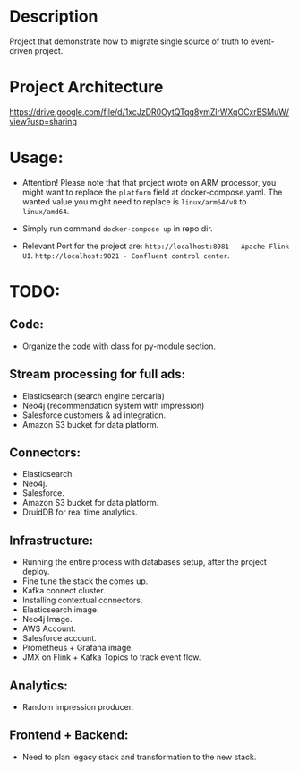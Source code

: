 # Description
Project that demonstrate how to migrate single source of truth to event-driven project.


# Project Architecture
https://drive.google.com/file/d/1xcJzDR0OytQTqq8ymZlrWXqOCxrBSMuW/view?usp=sharing

# Usage:
- Attention! 
    Please note that that project wrote on ARM processor,
    you might want to replace the ```platform``` field at docker-compose.yaml.
    The wanted value you might need to replace is ```linux/arm64/v8``` to ```linux/amd64```.

- Simply run command ```docker-compose up``` in repo dir.

- Relevant Port for the project are:
    ```http://localhost:8081 - Apache Flink UI```.
    ```http://localhost:9021 - Confluent control center```.

# TODO:

## Code:
- Organize the code with class for py-module section.


## Stream processing for full ads:
- Elasticsearch (search engine cercaria)
- Neo4j (recommendation system with impression)
- Salesforce customers & ad integration.
- Amazon S3 bucket for data platform.

## Connectors:
- Elasticsearch.
- Neo4j.
- Salesforce.
- Amazon S3 bucket for data platform.
- DruidDB for real time analytics.

## Infrastructure:
- Running the entire process with databases setup,
after the project deploy.
- Fine tune the stack the comes up.
- Kafka connect cluster.
- Installing contextual connectors.
- Elasticsearch image.
- Neo4j Image.
- AWS Account.
- Salesforce account.
- Prometheus + Grafana image.
- JMX on Flink + Kafka Topics to track event flow.

## Analytics:
- Random impression producer.

## Frontend + Backend:
- Need to plan legacy stack and transformation to the new stack.